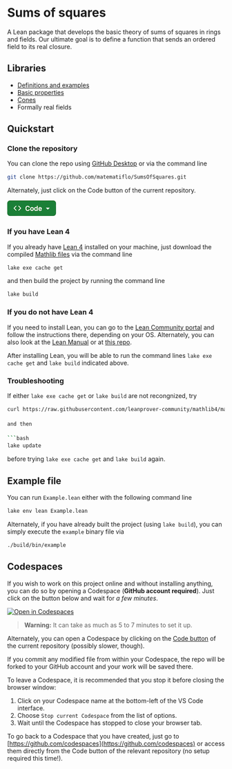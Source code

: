 # Sums of squares

A Lean package that develops the basic theory of sums of squares in rings and fields. Our ultimate goal is to define a function that sends an ordered field to its real closure.

## Libraries

- [Definitions and examples](SumSq/Defs.md)
- [Basic properties](SumSq/Ppties.md)
- [Cones](SumSq/Cones.md)
- Formally real fields

## Quickstart

### Clone the repository

You can clone the repo using [GitHub Desktop](https://docs.github.com/en/desktop/installing-and-authenticating-to-github-desktop/installing-github-desktop) or via the command line

```bash
git clone https://github.com/matematiflo/SumsOfSquares.git
```

Alternately, just click on the Code button of the current repository.

[![Code Button](img/Code_small.png)](https://github.com/matematiflo/SumsOfSquares)

### If you have Lean 4

If you already have [Lean 4](https://lean-lang.org) installed on your machine, just download the compiled [Mathlib files](https://github.com/leanprover-community/mathlib4) via the command line

```bash
lake exe cache get
```

and then build the project by running the command line

```bash
lake build
```

### If you do not have Lean 4

If you need to install Lean, you can go to the [Lean Community portal](https://leanprover-community.github.io/get_started.html) and follow the instructions there, depending on your OS. Alternately, you can also look at the [Lean Manual](https://lean-lang.org/lean4/doc/quickstart.html) or at [this repo](https://github.com/matematiflo/LeanPackage).

After installing Lean, you will be able to run the command lines `lake exe cache get` and `lake build` indicated above.

### Troubleshooting

If either `lake exe cache get` or `lake build` are not recongnized, try

```bash
curl https://raw.githubusercontent.com/leanprover-community/mathlib4/master/lean-toolchain -o lean-toolchain```

and then

```bash
lake update
```

before trying `lake exe cache get` and `lake build` again.

## Example file

You can run `Example.lean` either with the following command line

```bash
lake env lean Example.lean
```

Alternately, if you have already built the project (using `lake build`), you can simply execute the `example` binary file via

```bash
./build/bin/example
```

## Codespaces

If you wish to work on this project online and without installing anything, you can do so by opening a Codespace (**GitHub account required**). Just click on the button below and wait for *a few minutes*.

[![Open in Codespaces](https://github.com/codespaces/badge.svg)](https://github.com/codespaces/new?skip_quickstart=true&machine=standardLinux32gb&repo=713890550&ref=main&geo=EuropeWest)

> **Warning:** It can take as much as 5 to 7 minutes to set it up.

Alternately, you can open a Codespace by clicking on the [Code button](https://github.com/matematiflo/SumsOfSquares) of the current repository (possibly slower, though).

If you commit any modified file from within your Codespace, the repo will be forked to your GitHub account and your work will be saved there.

To leave a Codespace, it is recommended that you stop it before closing the browser window:

1. Click on your Codespace name at the bottom-left of the VS Code interface.
2. Choose `Stop current Codespace` from the list of options.
3. Wait until the Codespace has stopped to close your browser tab.

To go back to a Codespace that you have created, just go to [https://github.com/codespaces](https://github.com/codespaces) or access them directly from the Code button of the relevant repository (no setup required this time!).
